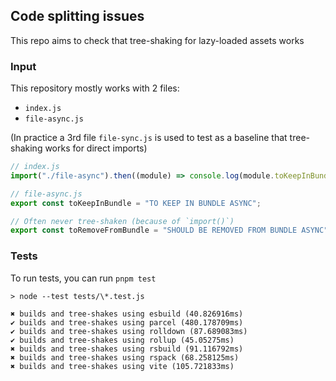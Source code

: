 ## Code splitting issues

This repo aims to check that tree-shaking for lazy-loaded assets works

### Input

This repository mostly works with 2 files:

- `index.js`
- `file-async.js`

(In practice a 3rd file `file-sync.js` is used to test as a baseline that tree-shaking works for direct imports)

```js
// index.js
import("./file-async").then((module) => console.log(module.toKeepInBundle));
```

```js
// file-async.js
export const toKeepInBundle = "TO KEEP IN BUNDLE ASYNC";

// Often never tree-shaken (because of `import()`)
export const toRemoveFromBundle = "SHOULD BE REMOVED FROM BUNDLE ASYNC";
```

### Tests

To run tests, you can run `pnpm test`

```
> node --test tests/\*.test.js

✖ builds and tree-shakes using esbuild (40.826916ms)
✔ builds and tree-shakes using parcel (480.178709ms)
✔ builds and tree-shakes using rolldown (87.689083ms)
✔ builds and tree-shakes using rollup (45.05275ms)
✖ builds and tree-shakes using rsbuild (91.116792ms)
✖ builds and tree-shakes using rspack (68.258125ms)
✖ builds and tree-shakes using vite (105.721833ms)
```
